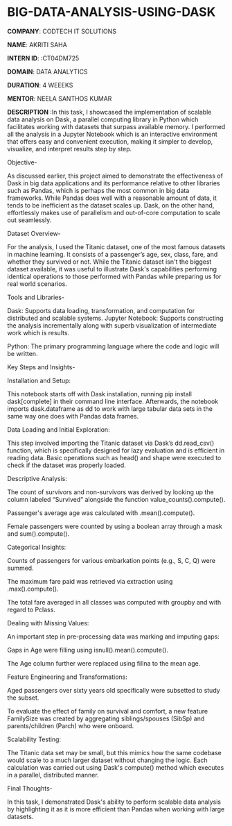 # BIG-DATA-ANALYSIS-USING-DASK

**COMPANY**: CODTECH IT SOLUTIONS

**NAME**: AKRITI SAHA

**INTERN ID**: :CT04DM725

**DOMAIN**: DATA ANALYTICS

**DURATION**: 4 WEEEKS

**MENTOR**: NEELA SANTHOS KUMAR

**DESCRIPTION** :In this task, I showcased the implementation of scalable data analysis on Dask, a parallel computing library in Python which facilitates working with datasets that surpass available memory. I performed all the analysis in a Jupyter Notebook which is an interactive environment that offers easy and convenient execution, making it simpler to develop, visualize, and interpret results step by step.

Objective-

As discussed earlier, this project aimed to demonstrate the effectiveness of Dask in big data applications and its performance relative to other libraries such as Pandas, which is perhaps the most common in big data frameworks. While Pandas does well with a reasonable amount of data, it tends to be inefficient as the dataset scales up. Dask, on the other hand, effortlessly makes use of parallelism and out-of-core computation to scale out seamlessly.

Dataset Overview-

For the analysis, I used the Titanic dataset, one of the most famous datasets in machine learning. It consists of a passenger’s age, sex, class, fare, and whether they survived or not. While the Titanic dataset isn't the biggest dataset available, it was useful to illustrate Dask's capabilities performing identical operations to those performed with Pandas while preparing us for real world scenarios.

Tools and Libraries-

Dask: Supports data loading, transformation, and computation for distributed and scalable systems.
Jupyter Notebook: Supports constructing the analysis incrementally along with superb visualization of intermediate work which is results.

Python: The primary programming language where the code and logic will be written.

Key Steps and Insights-

Installation and Setup:

This notebook starts off with Dask installation, running pip install dask[complete] in their command line interface. Afterwards, the notebook imports dask.dataframe as dd to work with large tabular data sets in the same way one does with Pandas data frames.

Data Loading and Initial Exploration:

This step involved importing the Titanic dataset via Dask’s dd.read_csv() function, which is specifically designed for lazy evaluation and is efficient in reading data. Basic operations such as head() and shape were executed to check if the dataset was properly loaded.

Descriptive Analysis:

The count of survivors and non-survivors was derived by looking up the column labeled “Survived” alongside the function value_counts().compute().

Passenger's average age was calculated with .mean().compute().

Female passengers were counted by using a boolean array through a mask and sum().compute().

Categorical Insights:

Counts of passengers for various embarkation points (e.g., S, C, Q) were summed.

The maximum fare paid was retrieved via extraction using .max().compute().

The total fare averaged in all classes was computed with groupby and with regard to Pclass. 

Dealing with Missing Values:

An important step in pre-processing data was marking and imputing gaps:

Gaps in Age were filling using isnull().mean().compute().

The Age column further were replaced using fillna to the mean age.

Feature Engineering and Transformations:

Aged passengers over sixty years old specifically were subsetted to study the subset.

To evaluate the effect of family on survival and comfort, a new feature FamilySize was created by aggregating siblings/spouses (SibSp) and parents/children (Parch) who were onboard.

Scalability Testing:

The Titanic data set may be small, but this mimics how the same codebase would scale to a much larger dataset without changing the logic. Each calculation was carried out using Dask's compute() method which executes in a parallel, distributed manner.

Final Thoughts-

In this task, I demonstrated Dask's ability to perform scalable data analysis by highlighting it as it is more efficient than Pandas when working with large datasets.
